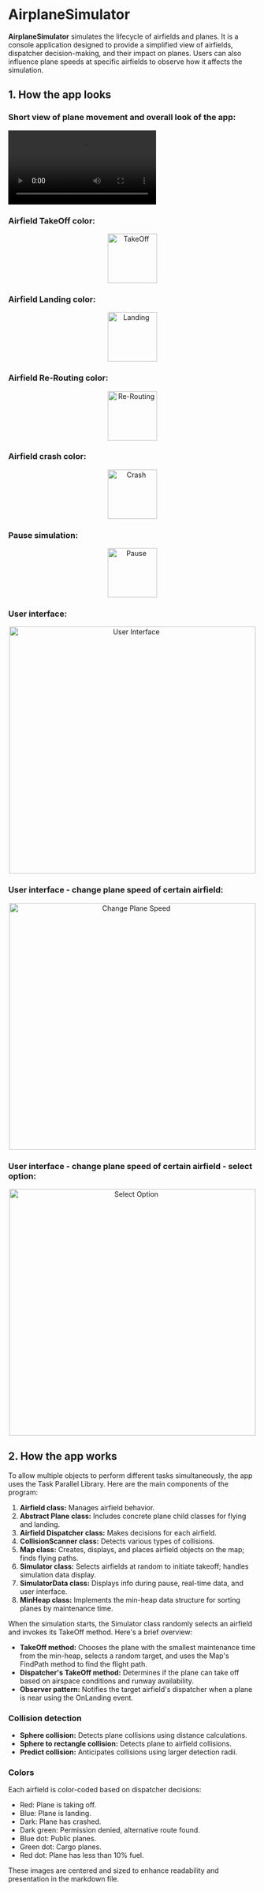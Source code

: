 # AirplaneSimulator

**AirplaneSimulator** simulates the lifecycle of airfields and planes. It is a console application designed to provide a simplified view of airfields, dispatcher decision-making, and their impact on planes. Users can also influence plane speeds at specific airfields to observe how it affects the simulation.

## 1. How the app looks

### Short view of plane movement and overall look of the app:

![Short view](https://user-images.githubusercontent.com/97282923/185492810-b2045db1-3737-47f3-8f08-9754d5a91fcd.mp4)

### Airfield TakeOff color:
<div style="text-align: center;">
  <img src="https://user-images.githubusercontent.com/97282923/185493440-bff55f3f-b76a-4e77-95ac-af7d27512b70.png" alt="TakeOff" width="100">
</div>

### Airfield Landing color:
<div style="text-align: center;">
  <img src="https://user-images.githubusercontent.com/97282923/185493765-ff88be98-5fc4-4c0d-bc82-482d8c6932ce.png" alt="Landing" width="100">
</div>

### Airfield Re-Routing color:
<div style="text-align: center;">
  <img src="https://user-images.githubusercontent.com/97282923/185493646-29ffa751-5e16-45b4-9ba5-e0ef0adfacc7.png" alt="Re-Routing" width="100">
</div>

### Airfield crash color:
<div style="text-align: center;">
  <img src="https://user-images.githubusercontent.com/97282923/185494159-6af2c49c-2d05-4788-b2a7-191bd90bc0aa.png" alt="Crash" width="100">
</div>

### Pause simulation:
<div style="text-align: center;">
  <img src="https://user-images.githubusercontent.com/97282923/185498047-fc9464c6-2245-4057-813e-9870565f00f5.png" alt="Pause" width="100">
</div>

### User interface:
<div style="text-align: center;">
  <img src="https://user-images.githubusercontent.com/97282923/185498261-7582f1af-a301-4b53-a4b6-5a9fb7437fec.png" alt="User Interface" width="500">
</div>

### User interface - change plane speed of certain airfield:
<div style="text-align: center;">
  <img src="https://user-images.githubusercontent.com/97282923/185498355-f6835a0c-c9b0-4baf-8577-aa05e2ccf41c.png" alt="Change Plane Speed" width="500">
</div>

### User interface - change plane speed of certain airfield - select option:
<div style="text-align: center;">
  <img src="https://user-images.githubusercontent.com/97282923/185498619-838f55bc-50a1-4ad5-a651-bcdf83be5340.png" alt="Select Option" width="500">
</div>

## 2. How the app works

To allow multiple objects to perform different tasks simultaneously, the app uses the Task Parallel Library. Here are the main components of the program:

1. **Airfield class:** Manages airfield behavior.
2. **Abstract Plane class:** Includes concrete plane child classes for flying and landing.
3. **Airfield Dispatcher class:** Makes decisions for each airfield.
4. **CollisionScanner class:** Detects various types of collisions.
5. **Map class:** Creates, displays, and places airfield objects on the map; finds flying paths.
6. **Simulator class:** Selects airfields at random to initiate takeoff; handles simulation data display.
7. **SimulatorData class:** Displays info during pause, real-time data, and user interface.
8. **MinHeap class:** Implements the min-heap data structure for sorting planes by maintenance time.

When the simulation starts, the Simulator class randomly selects an airfield and invokes its TakeOff method. Here's a brief overview:

- **TakeOff method:** Chooses the plane with the smallest maintenance time from the min-heap, selects a random target, and uses the Map's FindPath method to find the flight path.
- **Dispatcher's TakeOff method:** Determines if the plane can take off based on airspace conditions and runway availability.
- **Observer pattern:** Notifies the target airfield's dispatcher when a plane is near using the OnLanding event.

### Collision detection

- **Sphere collision:** Detects plane collisions using distance calculations.
- **Sphere to rectangle collision:** Detects plane to airfield collisions.
- **Predict collision:** Anticipates collisions using larger detection radii.

### Colors

Each airfield is color-coded based on dispatcher decisions:

- Red: Plane is taking off.
- Blue: Plane is landing.
- Dark: Plane has crashed.
- Dark green: Permission denied, alternative route found.
- Blue dot: Public planes.
- Green dot: Cargo planes.
- Red dot: Plane has less than 10% fuel.

These images are centered and sized to enhance readability and presentation in the markdown file.
















